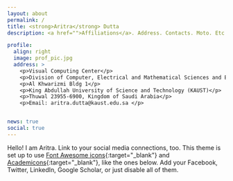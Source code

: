 ```yaml
---
layout: about
permalink: /
title: <strong>Aritra</strong> Dutta
description: <a href="">Affiliations</a>. Address. Contacts. Moto. Etc.

profile:
  align: right
  image: prof_pic.jpg
  address: >
    <p>Visual Computing Center</p> 
    <p>Division of Computer, Electrical and Mathematical Sciences and Engineering (CEMSE)</p>
    <p>Al Khwarizmi Bldg 1</p>
    <p>King Abdullah University of Science and Technology (KAUST)</p>
    <p>Thuwal 23955-6900, Kingdom of Saudi Arabia</p>
    <p>Email: aritra.dutta@kaust.edu.sa </p>


news: true
social: true
---
```


Hello! I am Aritra.
Link to your social media connections, too. This theme is set up to use [Font Awesome icons](http://fortawesome.github.io/Font-Awesome/){:target="\_blank"} and [Academicons](https://jpswalsh.github.io/academicons/){:target="\_blank"}, like the ones below. Add your Facebook, Twitter, LinkedIn, Google Scholar, or just disable all of them.
